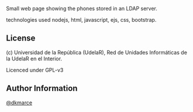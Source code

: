 Small web page showing the phones stored in an LDAP server.

technologies used nodejs, html, javascript, ejs, css, bootstrap.

License
-------

(c) Universidad de la República (UdelaR), Red de Unidades Informáticas de la UdelaR en el Interior.

Licenced under GPL-v3

Author Information
------------------

[@dkmarce](https://github.com/dkmarce)
